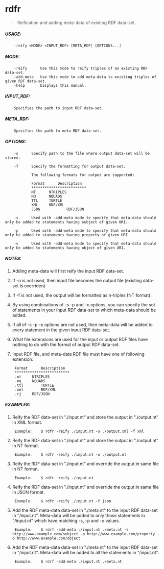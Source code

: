 # rdfr
> Reification and adding meta-data of existing RDF data-set.

##### USAGE:
~~~~
	-reify <MODE> <INPUT_RDF> [META_RDF] [OPTIONS...]
~~~~

##### MODE:
		-reify		Use this mode to reify triples of an existing RDF data-set.
		-add-meta	Use this mode to add meta-data to existing triples of given RDF data-set.
		-help		Displays this manual.

##### INPUT_RDF:
		Specifies the path to input RDF data-set.

##### META_RDF:
		Specifies the path to meta RDF data-set.

##### OPTIONS:
		-o		Specify path to the file where output data-set will be stored.

		-f		Specify the formatting for output data-set.
					
				The following formats for output are supported:
					
				Format		Description
				*************************
				NT		NTRIPLES
				NQ		NQUADS
				TTL		TURTLE
				XML		RDF/XML
				JSON	        RDF/JSON

		-s		Used with -add-meta mode to specify that meta-data should only be added to statements having subject of given URI.

		-p		Used with -add-meta mode to specify that meta-data should only be added to statements having property of given URI.

		-v		Used with -add-meta mode to specify that meta-data should only be added to statements having object of given URI.

##### NOTES:
1. Adding meta-data will first reify the input RDF data-set.

2. If -o is not used, then input file becomes the output file (existing data-set is overriden)

3. If -f is not used, the output will be formatted as n-triples (NT format).

4. By using combinations of -s -p and -o options, you can specify the set of statements in your input RDF data-set to which meta-data should be added.

5. If all of -s -p -o options are not used, then meta-data will be added to every statement in the given input RDF data-set.

6. What file extensions are used for the input or output RDF files have nothing to do with the format of output RDF data-set.

7. Input RDF file, and meta-data RDF file must have one of following extension:
					
		Format		Description
		*************************
		.nt		NTRIPLES
		.nq		NQUADS
		.ttl		TURTLE
		.xml		RDF/XML
		.rj		RDF/JSON

##### EXAMPLES:
1. Reify the RDF data-set in "./input.nt" and store the output in "./output.nt" in XML format.
			
		Example:	$ rdfr -reify ./input.nt -o ./output.xml -f xml
	
2. Reify the RDF data-set in "./input.nt" and store the output in "./output.nt" in NT format.
			
		Example:	$ rdfr -reify ./input.nt -o ./output.nt

3. Reify the RDF data-set in "./input.nt" and override the output in same file in NT format.
			
		Example:	$ rdfr -reify ./input.nt
	
4. Reify the RDF data-set in "./input.nt" and override the output in same file in JSON format.
			
		Example:	$ rdfr -reify ./input.nt -f json
	
5. Add the RDF meta-data data-set in "./meta.nt" to the input RDF data-set in "/input.nt". Meta-data will be added to only those statements in "/input.nt" which have matching -s, -p and -o values.

			
		Example:	$ rdrf -add-meta ./input.nt ./meta.nt -s http://www.example.com/subject -p http://www.example.com/property -o http://www.example.com/object
	
6. Add the RDF meta-data data-set in "./meta.nt" to the input RDF data-set in "/input.nt". Meta-data will be added to all the statements in "/input.nt".
			
		Example:	$ rdrf -add-meta ./input.nt ./meta.nt
